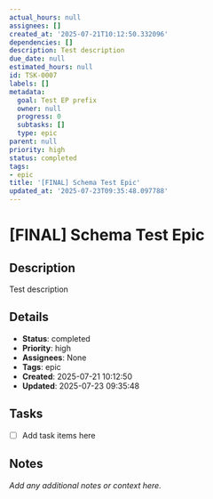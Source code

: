 ```yaml
---
actual_hours: null
assignees: []
created_at: '2025-07-21T10:12:50.332096'
dependencies: []
description: Test description
due_date: null
estimated_hours: null
id: TSK-0007
labels: []
metadata:
  goal: Test EP prefix
  owner: null
  progress: 0
  subtasks: []
  type: epic
parent: null
priority: high
status: completed
tags:
- epic
title: '[FINAL] Schema Test Epic'
updated_at: '2025-07-23T09:35:48.097788'
---
```


# [FINAL] Schema Test Epic

## Description
Test description

## Details
- **Status**: completed
- **Priority**: high
- **Assignees**: None
- **Tags**: epic
- **Created**: 2025-07-21 10:12:50
- **Updated**: 2025-07-23 09:35:48

## Tasks
- [ ] Add task items here

## Notes
_Add any additional notes or context here._

